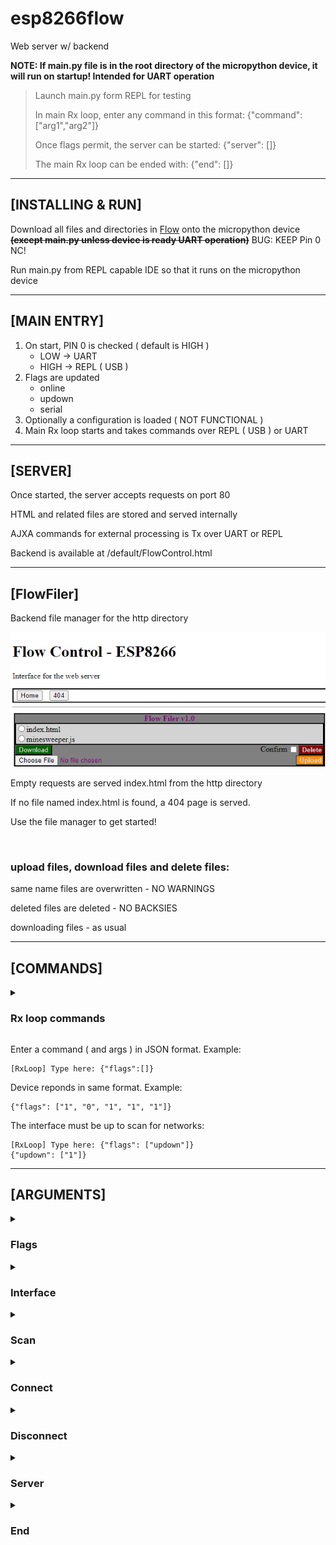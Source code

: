 <h1>esp8266flow</h1>
<p></p>Web server w/ backend</p>

<b>NOTE: If main.py file is in the root directory of the micropython device, it will run on startup! Intended for UART operation</b>

>Launch main.py form REPL for testing
>
>In main Rx loop, enter any command in this format: {"command": ["arg1","arg2"]}
>
>Once flags permit, the server can be started: {"server": []}
>
>The main Rx loop can be ended with: {"end": []}

---

## [INSTALLING & RUN]

Download all files and directories in [Flow](/Flow/) onto the micropython device **~~(except main.py unless device is ready UART operation)~~** BUG: KEEP Pin 0 NC!

Run main.py from REPL capable IDE so that it runs on the micropython device

---

## [MAIN ENTRY]

1. On start, PIN 0 is checked ( default is HIGH )
    - LOW -> UART
    - HIGH -> REPL ( USB )
2. Flags are updated
    - online
    - updown
    - serial
3. Optionally a configuration is loaded ( NOT FUNCTIONAL )
4. Main Rx loop starts and takes commands over REPL ( USB ) or UART

---

## [SERVER]
Once started, the server accepts requests on port 80

HTML and related files are stored and served internally

AJXA commands for external processing is Tx over UART or REPL

Backend is available at /default/FlowControl.html

---

## [FlowFiler]

Backend file manager for the http directory

![Flow Filer](/assets/FlowFiler.png)

Empty requests are served index.html from the http directory

If no file named index.html is found, a 404 page is served.

Use the file manager to get started!

<br>

### upload files, download files and delete files:

same name files are overwritten - NO WARNINGS

deleted files are deleted - NO BACKSIES

downloading files - as usual

---

## [COMMANDS]
<details>
    
<summary><h3>Rx loop commands</h3></summary>

|  Command  | Arguments | description |
|-----------|-----------|-------------|
| flags     |    0,1    | Device status |
| interface |    0,1    | Interface configuration |
| scan      |     0     | Scan for networks |
| connect   |     2     | Connect to network |
| disconnect|     0     | Disconnect form network |
| server    |     0     | Start the webserver |
| end       |     0     | End the Rx loop |

</details>

Enter a command ( and args ) in JSON format. Example:
```
[RxLoop] Type here: {"flags":[]}
```
Device reponds in same format. Example:
```
{"flags": ["1", "0", "1", "1", "1"]}
```
The interface must be up to scan for networks:
```
[RxLoop] Type here: {"flags": ["updown"]}
{"updown": ["1"]}
```
---

## [ARGUMENTS]

<details>
    
<summary><h3>Flags</h3></summary>

| Argument | Description |
|----------|----------------------------------------------|
|   NONE   |Returns all flags in this order:|
|  serial  |REPL / UART flag|
|  config  |Configuration file present|
|  rxloop  |Rx loop state|
|  updown  |STA interface state|
|  online  |Connection state|

</details>

<details>
    
<summary><h3>Interface</h3></summary>

|  Argument  | Description |
|------------|---------------|
|    NONE    |Interface state|
|     up     |Enable interface|
|    down    |Disable interface|

</details>

<details>
    
<summary><h3>Scan</h3></summary>

|  Argument  | Returns |
|------------|------------------|
|    NONE    |Available networks|

</details>

<details>
    
<summary><h3>Connect</h3></summary>

| Argument 1 | Argument 2 | Returns
|------------|------------|----------------|
|    SSID    |  PASSWORD  |Connection state|


Connection status:

        255: IF down
        0: Idle
        1: Connecting
            If 1 is returned, it might be hanging. Please retry!
        2: Authentication error
        3: SSID not found
        4: ???
        5: Connected


</details>

<details>
    
<summary><h3>Disconnect</h3></summary>

|  Argument  | Returns |
|------------|------------------|
|    NONE    |Connection state|

</details>

<details>
    
<summary><h3>Server</h3></summary>

|  Argument  | Description |
|------------|------------------|
|    NONE    |Start webserver|

**NOTE: Returning only when webserver terminates!**

</details>

<details>
    
<summary><h3>End</h3></summary>

|  Argument  | Description |
|------------|------------------|
|    NONE    |End main Rx loop|

</details>
